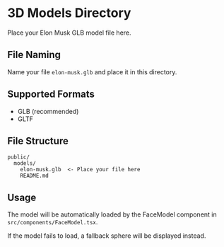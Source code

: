 # 3D Models Directory

Place your Elon Musk GLB model file here.

## File Naming
Name your file `elon-musk.glb` and place it in this directory.

## Supported Formats
- GLB (recommended)
- GLTF

## File Structure
```
public/
  models/
    elon-musk.glb  <- Place your file here
    README.md
```

## Usage
The model will be automatically loaded by the FaceModel component in `src/components/FaceModel.tsx`.

If the model fails to load, a fallback sphere will be displayed instead. 